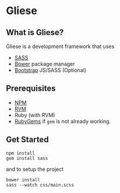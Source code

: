 # Gliese

## What is Gliese?
Gliese is a development framework that uses
- [SASS](http://sass-lang.com/)
- [Bower](https://github.com/bower/bower) package manager
- [Bootstrap](http://getbootstrap.com/) JS/SASS (Optional)

## Prerequisites
- [NPM](http://nodejs.org/)
- [RVM](http://www.rvm.io/)
- Ruby (with RVM)
- [RubyGems](http://rubygems.org/pages/download) if ```gem``` is not already working.

## Get Started
```
npm install
gem install sass
```
and to setup the project
```
bower install
sass --watch css/main.scss
```